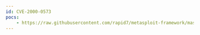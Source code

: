 ```yaml
---
id: CVE-2000-0573
pocs:
    - https://raw.githubusercontent.com/rapid7/metasploit-framework/master/modules/exploits/multi/ftp/wuftpd_site_exec_format.rb
---
```

